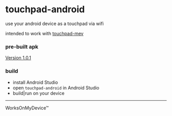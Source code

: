 # touchpad-android

use your android device as a touchpad via wifi

intended to work with [touchpad-mev](https://github.com/dorind/touchpad-mev)

### pre-built apk
[Version 1.0.1](https://github.com/dorind/touchpad-android/releases/1.0.1/touchpad_1.0.1.apk)

### build

* install Android Studio
* open `touchpad-android` in Android Studio
* build|run on your device

---

WorksOnMyDevice™


